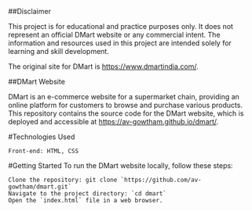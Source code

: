 ##Disclaimer

This project is for educational and practice purposes only. It does not represent an official DMart website or any commercial intent. The information and resources used in this project are intended solely for learning and skill development.

The original site for DMart is https://www.dmartindia.com/.

##DMart Website

DMart is an e-commerce website for a supermarket chain, providing an online platform for customers to browse and purchase various products. This repository contains the source code for the DMart website, which is deployed and accessible at https://av-gowtham.github.io/dmart/.

#Technologies Used

    Front-end: HTML, CSS

#Getting Started
To run the DMart website locally, follow these steps:

    Clone the repository: git clone `https://github.com/av-gowtham/dmart.git`
    Navigate to the project directory: `cd dmart`
    Open the `index.html` file in a web browser.
